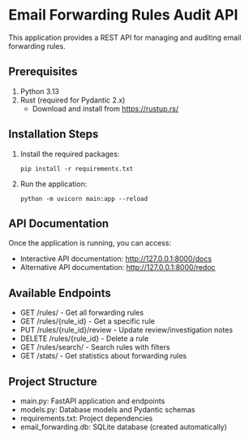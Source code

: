 # Email Forwarding Rules Audit API

This application provides a REST API for managing and auditing email forwarding rules.

## Prerequisites
1. Python 3.13
2. Rust (required for Pydantic 2.x)
   - Download and install from https://rustup.rs/

## Installation Steps
1. Install the required packages:
   ```
   pip install -r requirements.txt
   ```

2. Run the application:
   ```
   python -m uvicorn main:app --reload
   ```

## API Documentation
Once the application is running, you can access:
- Interactive API documentation: http://127.0.0.1:8000/docs
- Alternative API documentation: http://127.0.0.1:8000/redoc

## Available Endpoints
- GET /rules/ - Get all forwarding rules
- GET /rules/{rule_id} - Get a specific rule
- PUT /rules/{rule_id}/review - Update review/investigation notes
- DELETE /rules/{rule_id} - Delete a rule
- GET /rules/search/ - Search rules with filters
- GET /stats/ - Get statistics about forwarding rules

## Project Structure
- main.py: FastAPI application and endpoints
- models.py: Database models and Pydantic schemas
- requirements.txt: Project dependencies
- email_forwarding.db: SQLite database (created automatically)